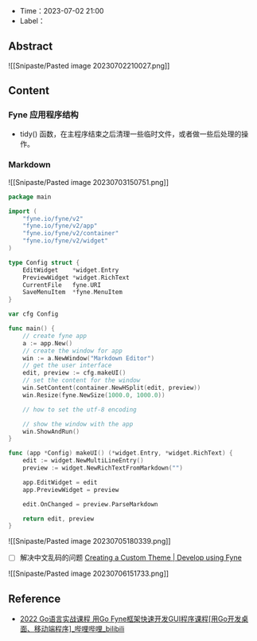 - Time：2023-07-02 21:00
- Label：

## Abstract

![[Snipaste/Pasted image 20230702210027.png]]

## Content

### Fyne 应用程序结构

- tidy() 函数，在主程序结束之后清理一些临时文件，或者做一些后处理的操作。

### Markdown

![[Snipaste/Pasted image 20230703150751.png]]

```go
package main

import (
	"fyne.io/fyne/v2"
	"fyne.io/fyne/v2/app"
	"fyne.io/fyne/v2/container"
	"fyne.io/fyne/v2/widget"
)

type Config struct {
	EditWidget    *widget.Entry
	PreviewWidget *widget.RichText
	CurrentFile   fyne.URI
	SaveMenuItem  *fyne.MenuItem
}

var cfg Config

func main() {
	// create fyne app
	a := app.New()
	// create the window for app
	win := a.NewWindow("Markdown Editor")
	// get the user interface
	edit, preview := cfg.makeUI()
	// set the content for the window
	win.SetContent(container.NewHSplit(edit, preview))
	win.Resize(fyne.NewSize(1000.0, 1000.0))

	// how to set the utf-8 encoding

	// show the window with the app
	win.ShowAndRun()
}

func (app *Config) makeUI() (*widget.Entry, *widget.RichText) {
	edit := widget.NewMultiLineEntry()
	preview := widget.NewRichTextFromMarkdown("")

	app.EditWidget = edit
	app.PreviewWidget = preview

	edit.OnChanged = preview.ParseMarkdown

	return edit, preview
}
```

![[Snipaste/Pasted image 20230705180339.png]]  

- [ ] 解决中文乱码的问题 [Creating a Custom Theme | Develop using Fyne](https://developer.fyne.io/extend/custom-theme)

![[Snipaste/Pasted image 20230706151733.png]]

## Reference

- [2022 Go语言实战课程 用Go Fyne框架快速开发GUI程序课程[用Go开发桌面、移动端程序]_哔哩哔哩_bilibili](https://www.bilibili.com/video/BV1uB4y1n7gF/?spm_id_from=333.337.search-card.all.click&vd_source=25509bb582bc4a25d86d871d5cdffca3)
